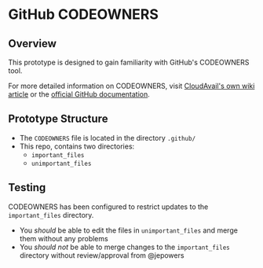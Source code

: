 # GitHub CODEOWNERS

## Overview

This prototype is designed to gain familiarity with GitHub's CODEOWNERS tool. 

For more detailed information on CODEOWNERS, visit [CloudAvail's own wiki article](https://cloudavail.atlassian.net/wiki/spaces/CLOUD/pages/1709572097/GitHub+CODEOWNERS) or the [official GitHub documentation](https://docs.github.com/en/repositories/managing-your-repositorys-settings-and-features/customizing-your-repository/about-code-owners).


## Prototype Structure

- The `CODEOWNERS` file is located in the directory `.github/` 
- This repo, contains two directories:
    * `important_files` 
    * `unimportant_files`
    


## Testing

CODEOWNERS has been configured to restrict updates to the `important_files` directory.

- You *should* be able to edit the files in `unimportant_files` and merge them without any problems
- You *should not* be able to merge changes to the `important_files` directory without review/approval from @jepowers





